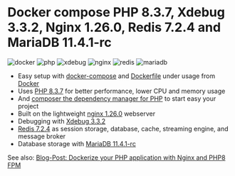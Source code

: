 # Docker compose PHP 8.3.7, Xdebug 3.3.2, Nginx 1.26.0, Redis 7.2.4 and MariaDB 11.4.1-rc

![docker](https://img.shields.io/badge/Docker-compose-brightgreen.svg)
![php](https://img.shields.io/badge/PHP_FPM-8.3.7-brightgreen.svg)
![xdebug](https://img.shields.io/badge/Xdebug-3.3.2-brightgreen.svg)
![nginx](https://img.shields.io/badge/nginx-1.26.0-brightgreen.svg)
![redis](https://img.shields.io/badge/Redis-7.2.4-brightgreen.svg)
![mariadb](https://img.shields.io/badge/MariaDB-11.4.1-rc-brightgreen.svg)

* Easy setup with [docker-compose](https://docs.docker.com/compose/) and [Dockerfile](https://docs.docker.com/engine/reference/builder/) under usage from [Docker](https://www.docker.com)
* Uses [PHP 8.3.7](https://www.php.net) for better performance, lower CPU and memory usage
* And [composer the dependency manager for PHP](https://getcomposer.org) to start easy your project
* Built on the lightweight [nginx 1.26.0](https://nginx.org) webserver
* Debugging with [Xdebug 3.3.2](https://xdebug.org)
* [Redis 7.2.4](https://redis.io) as session storage, database, cache, streaming engine, and message broker
* Database storage with [MariaDB 11.4.1-rc](https://mariadb.org)

See also:
[Blog-Post: Dockerize your PHP application with Nginx and PHP8 FPM](https://marc.it/dockerize-application-with-nginx-and-php8/)
